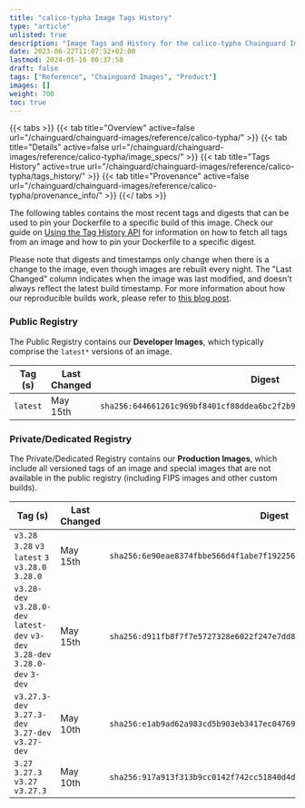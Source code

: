 ```yaml
---
title: "calico-typha Image Tags History"
type: "article"
unlisted: true
description: "Image Tags and History for the calico-typha Chainguard Image"
date: 2023-06-22T11:07:52+02:00
lastmod: 2024-05-16 00:37:58
draft: false
tags: ["Reference", "Chainguard Images", "Product"]
images: []
weight: 700
toc: true
---
```


{{< tabs >}}
{{< tab title="Overview" active=false url="/chainguard/chainguard-images/reference/calico-typha/" >}}
{{< tab title="Details" active=false url="/chainguard/chainguard-images/reference/calico-typha/image_specs/" >}}
{{< tab title="Tags History" active=true url="/chainguard/chainguard-images/reference/calico-typha/tags_history/" >}}
{{< tab title="Provenance" active=false url="/chainguard/chainguard-images/reference/calico-typha/provenance_info/" >}}
{{</ tabs >}}

The following tables contains the most recent tags and digests that can be used to pin your Dockerfile to a specific build of this image. Check our guide on [Using the Tag History API](/chainguard/chainguard-images/using-the-tag-history-api/) for information on how to fetch all tags from an image and how to pin your Dockerfile to a specific digest.

Please note that digests and timestamps only change when there is a change to the image, even though images are rebuilt every night. The "Last Changed" column indicates when the image was last modified, and doesn't always reflect the latest build timestamp. For more information about how our reproducible builds work, please refer to [this blog post](https://www.chainguard.dev/unchained/reproducing-chainguards-reproducible-image-builds).

### Public Registry
The Public Registry contains our **Developer Images**, which typically comprise the `latest*` versions of an image.

| Tag (s)   | Last Changed | Digest                                                                    |
|-----------|--------------|---------------------------------------------------------------------------|
|  `latest` | May 15th     | `sha256:644661261c969bf8401cf88ddea6bc2f2b9fbe51deb5a3b211800c82f00d8aa5` |


### Private/Dedicated Registry
The Private/Dedicated Registry contains our **Production Images**, which include all versioned tags of an image and special images that are not available in the public registry (including FIPS images and other custom builds).

| Tag (s)                                                                          | Last Changed | Digest                                                                    |
|----------------------------------------------------------------------------------|--------------|---------------------------------------------------------------------------|
|  `v3.28` `3.28` `v3` `latest` `3` `v3.28.0` `3.28.0`                             | May 15th     | `sha256:6e90eae8374fbbe566d4f1abe7f1922563a91177f49ceac8e708b650f6cfba2f` |
|  `v3.28-dev` `v3.28.0-dev` `latest-dev` `v3-dev` `3.28-dev` `3.28.0-dev` `3-dev` | May 15th     | `sha256:d911fb8f7f7e5727328e6022f247e7dd809a12e03257990f3692f9082b16a8de` |
|  `v3.27.3-dev` `3.27.3-dev` `3.27-dev` `v3.27-dev`                               | May 10th     | `sha256:e1ab9ad62a983cd5b903eb3417ec04769b607afea69d0fcf26538f30e6890b6e` |
|  `3.27` `3.27.3` `v3.27` `v3.27.3`                                               | May 10th     | `sha256:917a913f313b9cc0142f742cc51840d4dd1b30c030b9829579bfc74ee42118e2` |

